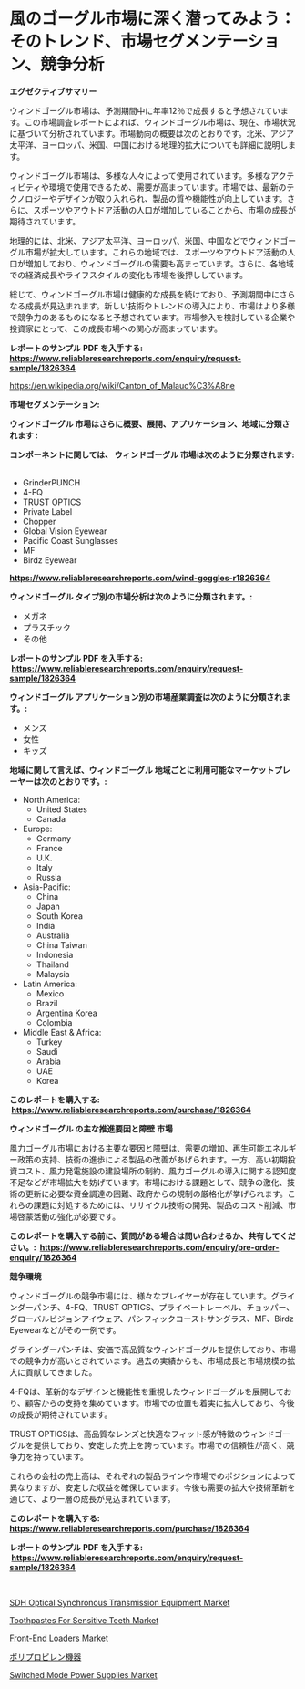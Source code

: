 <p><h1>風のゴーグル市場に深く潜ってみよう：そのトレンド、市場セグメンテーション、競争分析</h1></p><p><strong>エグゼクティブサマリー</strong></p>
<p><p>ウィンドゴーグル市場は、予測期間中に年率12％で成長すると予想されています。この市場調査レポートによれば、ウィンドゴーグル市場は、現在、市場状況に基づいて分析されています。市場動向の概要は次のとおりです。北米、アジア太平洋、ヨーロッパ、米国、中国における地理的拡大についても詳細に説明します。</p><p>ウィンドゴーグル市場は、多様な人々によって使用されています。多様なアクティビティや環境で使用できるため、需要が高まっています。市場では、最新のテクノロジーやデザインが取り入れられ、製品の質や機能性が向上しています。さらに、スポーツやアウトドア活動の人口が増加していることから、市場の成長が期待されています。</p><p>地理的には、北米、アジア太平洋、ヨーロッパ、米国、中国などでウィンドゴーグル市場が拡大しています。これらの地域では、スポーツやアウトドア活動の人口が増加しており、ウィンドゴーグルの需要も高まっています。さらに、各地域での経済成長やライフスタイルの変化も市場を後押ししています。</p><p>総じて、ウィンドゴーグル市場は健康的な成長を続けており、予測期間中にさらなる成長が見込まれます。新しい技術やトレンドの導入により、市場はより多様で競争力のあるものになると予想されています。市場参入を検討している企業や投資家にとって、この成長市場への関心が高まっています。</p></p>
<p><strong>レポートのサンプル PDF を入手する: <a href="https://www.reliableresearchreports.com/enquiry/request-sample/1826364">https://www.reliableresearchreports.com/enquiry/request-sample/1826364</a></strong></p>
<p><a href="https://en.wikipedia.org/wiki/Canton_of_Malauc%C3%A8ne">https://en.wikipedia.org/wiki/Canton_of_Malauc%C3%A8ne</a></p>
<p><strong>市場セグメンテーション:</strong></p>
<p><strong> ウィンドゴーグル 市場はさらに概要、展開、アプリケーション、地域に分類されます :</strong></p>
<p><strong>コンポーネントに関しては、 ウィンドゴーグル 市場は次のように分類されます: &nbsp;</strong></p>
<p><ul><li>GrinderPUNCH</li><li>4-FQ</li><li>TRUST OPTICS</li><li>Private Label</li><li>Chopper</li><li>Global Vision Eyewear</li><li>Pacific Coast Sunglasses</li><li>MF</li><li>Birdz Eyewear</li></ul></p>
<p><strong><a href="https://www.reliableresearchreports.com/wind-goggles-r1826364">https://www.reliableresearchreports.com/wind-goggles-r1826364</a></strong></p>
<p><strong> ウィンドゴーグル タイプ別の市場分析は次のように分類されます。:</strong></p>
<p><ul><li>メガネ</li><li>プラスチック</li><li>その他</li></ul></p>
<p><strong>レポートのサンプル PDF を入手する: &nbsp;<a href="https://www.reliableresearchreports.com/enquiry/request-sample/1826364">https://www.reliableresearchreports.com/enquiry/request-sample/1826364</a></strong></p>
<p><strong> ウィンドゴーグル アプリケーション別の市場産業調査は次のように分類されます。:</strong></p>
<p><ul><li>メンズ</li><li>女性</li><li>キッズ</li></ul></p>
<p><strong>地域に関して言えば、ウィンドゴーグル 地域ごとに利用可能なマーケットプレーヤーは次のとおりです。:</strong></p>
<p><ul>
    <li>
        North America:
        <ul>
            <li>United States</li>
            <li>Canada</li>
        </ul>
    </li>
    <li>
        Europe:
        <ul>
            <li>Germany</li>
            <li>France</li>
            <li>U.K.</li>
            <li>Italy</li>
            <li>Russia</li>
        </ul>
    </li>
    <li>
        Asia-Pacific:
        <ul>
            <li>China</li>
            <li>Japan</li>
            <li>South Korea</li>
            <li>India</li>
            <li>Australia</li>
            <li>China Taiwan</li>
            <li>Indonesia</li>
            <li>Thailand</li>
            <li>Malaysia</li>
        </ul>
    </li>
    <li>
        Latin America:
        <ul>
            <li>Mexico</li>
            <li>Brazil</li>
            <li>Argentina Korea</li>
            <li>Colombia</li>
        </ul>
    </li>
    <li>
        Middle East & Africa:
        <ul>
            <li>Turkey</li>
            <li>Saudi</li>
            <li>Arabia</li>
            <li>UAE</li>
            <li>Korea</li>
        </ul>
    </li>
    </ul></p>
<p><strong>このレポートを購入する: &nbsp;<a href="https://www.reliableresearchreports.com/purchase/1826364">https://www.reliableresearchreports.com/purchase/1826364</a></strong></p>
<p><strong>ウィンドゴーグル の主な推進要因と障壁 市場</strong></p>
<p><p>風力ゴーグル市場における主要な要因と障壁は、需要の増加、再生可能エネルギー政策の支持、技術の進歩による製品の改善があげられます。一方、高い初期投資コスト、風力発電施設の建設場所の制約、風力ゴーグルの導入に関する認知度不足などが市場拡大を妨げています。市場における課題として、競争の激化、技術の更新に必要な資金調達の困難、政府からの規制の厳格化が挙げられます。これらの課題に対処するためには、リサイクル技術の開発、製品のコスト削減、市場啓蒙活動の強化が必要です。</p></p>
<p><strong>このレポートを購入する前に、質問がある場合は問い合わせるか、共有してください。:&nbsp; <a href="https://www.reliableresearchreports.com/enquiry/pre-order-enquiry/1826364">https://www.reliableresearchreports.com/enquiry/pre-order-enquiry/1826364</a></strong></p>
<p><strong>競争環境</strong></p>
<p><p>ウィンドゴーグルの競争市場には、様々なプレイヤーが存在しています。グラインダーパンチ、4-FQ、TRUST OPTICS、プライベートレーベル、チョッパー、グローバルビジョンアイウェア、パシフィックコーストサングラス、MF、Birdz Eyewearなどがその一例です。</p><p>グラインダーパンチは、安価で高品質なウィンドゴーグルを提供しており、市場での競争力が高いとされています。過去の実績からも、市場成長と市場規模の拡大に貢献してきました。</p><p>4-FQは、革新的なデザインと機能性を重視したウィンドゴーグルを展開しており、顧客からの支持を集めています。市場での位置も着実に拡大しており、今後の成長が期待されています。</p><p>TRUST OPTICSは、高品質なレンズと快適なフィット感が特徴のウィンドゴーグルを提供しており、安定した売上を誇っています。市場での信頼性が高く、競争力を持っています。</p><p>これらの会社の売上高は、それぞれの製品ラインや市場でのポジションによって異なりますが、安定した収益を確保しています。今後も需要の拡大や技術革新を通じて、より一層の成長が見込まれています。</p></p>
<p><strong>このレポートを購入する: &nbsp; <a href="https://www.reliableresearchreports.com/purchase/1826364">https://www.reliableresearchreports.com/purchase/1826364</a></strong></p>
<p><strong>レポートのサンプル PDF を入手する: &nbsp;<a href="https://www.reliableresearchreports.com/enquiry/request-sample/1826364">https://www.reliableresearchreports.com/enquiry/request-sample/1826364</a></strong><strong></strong></p>
<p>&nbsp;</p>
<p><p><a href="https://medium.com/@emiliomartelli542/sdh-optical-synchronous-transmission-equipment-market-a-global-and-regional-analysis-2024-2031-3d2b29d8f79d">SDH Optical Synchronous Transmission Equipment Market</a></p><p><a href="https://github.com/daveutchsj/Market-Research-Report-List-1/blob/main/toothpastes-for-sensitive-teeth-market.md">Toothpastes For Sensitive Teeth Market</a></p><p><a href="https://issuu.com/reportprime-2/docs/front-end-loaders-market-size-2030.pptx">Front-End Loaders Market</a></p><p><a href="https://medium.com/@rudysimonis2023/2024%E5%B9%B4%E3%81%8B%E3%82%892031%E5%B9%B4%E3%81%BE%E3%81%A7%E3%81%AEppe%E8%A3%85%E5%82%99%E5%B8%82%E5%A0%B4%E3%82%B7%E3%82%A7%E3%82%A2%E3%81%A8%E7%AB%B6%E4%BA%89%E7%9A%84%E3%81%AA%E7%92%B0%E5%A2%83%E3%81%AB%E9%96%A2%E3%81%99%E3%82%8B%E6%B4%9E%E5%AF%9F-e89f18ff5b28">ポリプロピレン機器</a></p><p><a href="https://medium.com/@colin.burgess8756/switched-mode-power-supplies-market-a-global-and-regional-analysis-2024-2031-f08ccaa64df1">Switched Mode Power Supplies Market</a></p></p>